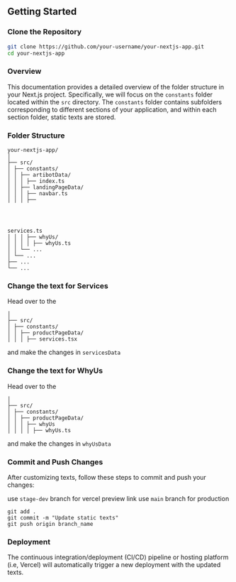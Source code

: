 ## Getting Started

### Clone the Repository

```bash
git clone https://github.com/your-username/your-nextjs-app.git
cd your-nextjs-app
```

### Overview

This documentation provides a detailed overview of the folder structure in your Next.js project. Specifically, we will focus on the `constants` folder located within the `src` directory. The `constants` folder contains subfolders corresponding to different sections of your application, and within each section folder, static texts are stored.

### Folder Structure

```
your-nextjs-app/
│
├── src/
│ ├── constants/
│ │ ├── artibotData/
│ │ │ ├── index.ts
│ │ ├── landingPageData/
│ │ │ ├── navbar.ts
│ │ │ ├──




services.ts
│ │ │ ├── whyUs/
│ │ │ │ ├── whyUs.ts
│ │ └── ...
│ └── ...
├── ...
└── ...
```

### Change the text for Services

Head over to the

```
│
├── src/
│ ├── constants/
│ │ ├── productPageData/
│ │ │ ├── services.tsx

```

and make the changes in `servicesData`

### Change the text for WhyUs

Head over to the

```
│
├── src/
│ ├── constants/
│ │ ├── productPageData/
│ │ │ ├── whyUs
│ │ │ │ ├── whyUs.ts

```

and make the changes in `whyUsData`

### Commit and Push Changes

After customizing texts, follow these steps to commit and push your changes:

use `stage-dev` branch for vercel preview link
use `main` branch for production

```
git add .
git commit -m "Update static texts"
git push origin branch_name
```

### Deployment

The continuous integration/deployment (CI/CD) pipeline or hosting platform (i.e, Vercel) will automatically trigger a new deployment with the updated texts.
